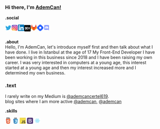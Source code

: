 ### Hi there, I'm [AdemCan!](maintanance) 

**.social**

<a href="https://twitter.com/AdemCan_Bey">
  <img align="left" alt="AdemCan | Twitter" width="21px" src="https://raw.githubusercontent.com/AdemCan0BEY/AdemCan0BEY/master/assets/twitter.svg" />
</a>

<a href="https://www.instagram.com/ademcancertel_/">
  <img align="left" alt="AdemCan | İnstagram" width="21px" src="image/instagram.png" />
</a>

<a href="https://www.linkedin.com/in/ademcan-certel-24aa411b2/">
  <img align="left" alt="AdemCan | Linkedin" width="21px" src="image/174857.png" />
</a>

<a href="https://dev.to/ademcan/">
  <img align="left" alt="AdemCan | Dev" width="21px" src="https://github.com/AdemCan0BEY/AdemCan0BEY/blob/master/image/dev-icon.svg" />
</a>

<a href="https://gitlab.com/AdemCan0BEY">
  <img align="left" alt="AdemCan | GitLab" width="21px" src="https://github.com/AdemCan0BEY/AdemCan0BEY/blob/master/image/GitLab_Logo.png" />
</a>

<a href="https://ademcan.hashnode.dev/">
  <img align="left" alt="AdemCan | Hashnode" width="21px" src="https://github.com/AdemCan0BEY/AdemCan0BEY/blob/master/image/hashnode.png" />
</a>

<a href="https://discord.com/users/742038455256612947">
  <img align="left" alt="AdemCan | Discord" width="21px" src="https://github.com/AdemCan0BEY/AdemCan0BEY/blob/master/image/91_Discord_logo_logos-512.webp" />
</a>



<br />
<br />

**.about**<br>
Hello, I'm AdemCan, let's introduce myself first and then talk about what I have done. I live in Istanbul at the age of 17 My Front-End Developer I have been working in this business since 2018 and I have been raising my own career. I was very interested in computers at a young age, this interest started at a young age and then my interest increased more and I determined my own business.


### .text
I rarely write on my Medium is [@ademcancertel619](https://medium.com/@ademcancertel619).<br>
blog sites where I am more active [@ademcan](https://dev.to/ademcan/), [@ademcan](https://ademcan.hashnode.dev/)

**.skills**  

<code><img height="20" src="https://raw.githubusercontent.com/github/explore/80688e429a7d4ef2fca1e82350fe8e3517d3494d/topics/html/html.png"></code>
<code><img height="20" src="https://raw.githubusercontent.com/github/explore/80688e429a7d4ef2fca1e82350fe8e3517d3494d/topics/css/css.png"></code> 
<code><img height="20" src="https://raw.githubusercontent.com/github/explore/80688e429a7d4ef2fca1e82350fe8e3517d3494d/topics/javascript/javascript.png"></code> 
<code><img height="20" src="https://raw.githubusercontent.com/github/explore/80688e429a7d4ef2fca1e82350fe8e3517d3494d/topics/bootstrap/bootstrap.png"></code>
<code><img height="20" src="https://raw.githubusercontent.com/github/explore/80688e429a7d4ef2fca1e82350fe8e3517d3494d/topics/react/react.png"></code>
